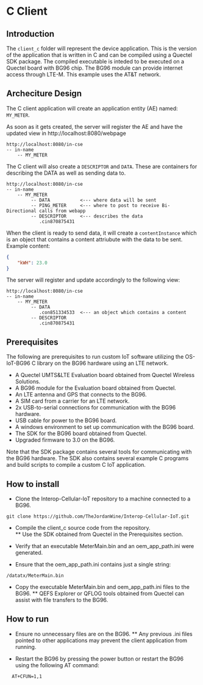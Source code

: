 # C Client

## Introduction

The `client_c` folder will represent the device application. This is the version of the application that is written in C and can be compiled using a Quectel SDK package.  The compiled executable is inteded to be executed on a Quectel board with BG96 chip.  The BG96 module can provide internet access through LTE-M.  This example uses the AT&T network.  


## Archeciture Design

The C client application will create an application entity (AE) named: `MY_METER`.

As soon as it gets created, the server will register the AE and have the updated view in
http://localhost:8080/webpage

```
http://localhost:8080/in-cse
-- in-name
    -- MY_METER
```

The C client will also create a `DESCRIPTOR` and `DATA`. These are containers for describing the DATA as well as sending data to.

```
http://localhost:8080/in-cse
-- in-name
    -- MY_METER
         -- DATA           <--- where data will be sent
         -- PING_METER     <--- where to post to receive Bi-Directional calls from webapp
         -- DESCRIPTOR     <--- describes the data
            .cin870875431  
```

When the client is ready to send data, it will create a `contentInstance` which is an object that contains a content attriubute with the data to be sent. Example content:

```json
{
    "kWH": 23.0
}
```

The server will register and update accordingly to the following view:
```
http://localhost:8080/in-cse
-- in-name
    -- MY_METER
         -- DATA           
            .con851334533  <--- an object which contains a content
         -- DESCRIPTOR     
            .cin870875431  
```

## Prerequisites

The following are prerequisites to run custom IoT software utilizing the OS-IoT-BG96 C library on the BG96 hardware using an LTE network.  

* A Quectel UMTS&LTE Evaluation board obtained from Quectel Wireless Solutions.  
* A BG96 module for the Evaluation board obtained from Quectel. 
* An LTE antenna and GPS that connects to the BG96.  
* A SIM card from a carrier for an LTE network.  
* 2x USB-to-serial connections for communication with the BG96 hardware. 
* USB cable for power to the BG96 board. 
* A windows environment to set up communication with the BG96 board.  
* The SDK for the BG96 board obtained from Quectel.  
* Upgraded firmware to 3.0 on the BG96.  

Note that the SDK package contains several tools for communicating with the BG96 hardware.  The SDK also contains several example C programs and build scripts to compile a custom C IoT application.  

## How to install

* Clone the Interop-Cellular-IoT repository to a machine connected to a BG96.

```
git clone https://github.com/TheJordanWine/Interop-Cellular-IoT.git
```

* Compile the client_c source code from the repository.  
	** Use the SDK obtained from Quectel in the Prerequisites section.  

* Verify that an executable MeterMain.bin and an oem_app_path.ini were generated.  

* Ensure that the oem_app_path.ini contains just a single string: 

```
/datatx/MeterMain.bin
```

* Copy the executable MeterMain.bin and oem_app_path.ini files to the BG96.
	** QEFS Explorer or QFLOG tools obtained from Quectel can assist with file transfers to the BG96.  

## How to run

* Ensure no unnecessary files are on the BG96. 
	** Any previous .ini files pointed to other applications may prevent the client application from running.

* Restart the BG96 by pressing the power button or restart the BG96 using the following AT command:

```
  AT+CFUN=1,1
```
